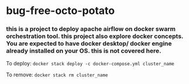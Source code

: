 # bug-free-octo-potato

### this is a project to deploy apache airflow on docker swarm orchestration tool. this project also explore docker concepts. You are expected to have docker desktop/ docker engine already installed on your OS. this is not covered here.

To deploy:
`docker stack deploy -c docker-compose.yml cluster_name`

To remove:
`docker stack rm cluster_name`

